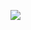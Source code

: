 ![](https://github-readme-stats.vercel.app/api?username=xla0chen&show_icons=true&theme=dark&count_private=true)
